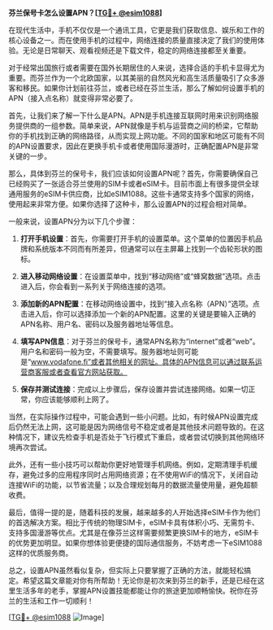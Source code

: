 **芬兰保号卡怎么设置APN？[[TG💪+ @esim1088](https://t.me/s/esim1088)]**

在现代生活中，手机不仅仅是一个通讯工具，它更是我们获取信息、娱乐和工作的核心设备之一。而在使用手机的过程中，网络连接的质量直接决定了我们的使用体验。无论是日常聊天、观看视频还是下载文件，稳定的网络连接都至关重要。

对于经常出国旅行或者需要在国外长期居住的人来说，选择合适的手机卡显得尤为重要。而芬兰作为一个北欧国家，以其美丽的自然风光和高生活质量吸引了众多游客和移民。如果你计划前往芬兰，或者已经在芬兰生活，那么了解如何设置手机的APN（接入点名称）就变得非常必要了。

首先，让我们来了解一下什么是APN。APN是手机连接互联网时用来识别网络服务提供商的一组参数。简单来说，APN就像是手机与运营商之间的桥梁，它帮助你的手机找到正确的网络路径，从而实现上网功能。不同的国家和地区可能有不同的APN设置要求，因此在更换手机卡或者使用国际漫游时，正确配置APN是非常关键的一步。

那么，具体到芬兰的保号卡，我们应该如何设置APN呢？首先，你需要确保自己已经购买了一张适合芬兰使用的SIM卡或者eSIM卡。目前市面上有很多提供全球通用服务的eSIM卡供应商，比如eSIM1088。这些卡通常支持多个国家的网络，使用起来非常方便。如果你选择了这种卡，那么设置APN的过程会相对简单。

一般来说，设置APN分为以下几个步骤：

1. **打开手机设置**：首先，你需要打开手机的设置菜单。这个菜单的位置因手机品牌和系统版本不同而有所差异，但通常可以在主屏幕上找到一个齿轮形状的图标。

2. **进入移动网络设置**：在设置菜单中，找到“移动网络”或“蜂窝数据”选项。点击进入后，你会看到一系列关于网络连接的选项。

3. **添加新的APN配置**：在移动网络设置中，找到“接入点名称（APN）”选项。点击进入后，你可以选择添加一个新的APN配置。这里的关键是要输入正确的APN名称、用户名、密码以及服务器地址等信息。

4. **填写APN信息**：对于芬兰的保号卡，通常APN名称为“internet”或者“web”。用户名和密码一般为空，不需要填写。服务器地址则可能是“www.vodafone.fi”或者其他相关的网址。具体的APN信息可以通过联系运营商客服或者查看官方网站获取。

5. **保存并测试连接**：完成以上步骤后，保存设置并尝试连接网络。如果一切正常，你应该能够顺利上网了。

当然，在实际操作过程中，可能会遇到一些小问题。比如，有时候APN设置完成后仍然无法上网，这可能是因为网络信号不稳定或者是其他技术问题导致的。在这种情况下，建议先检查手机是否处于飞行模式下重启，或者尝试切换到其他网络环境再次尝试。

此外，还有一些小技巧可以帮助你更好地管理手机网络。例如，定期清理手机缓存，避免过多的应用程序同时占用网络资源；在不使用WiFi的情况下，关闭自动连接WiFi的功能，以节省流量；以及合理规划每月的数据流量使用量，避免超额收费。

最后，值得一提的是，随着科技的发展，越来越多的人开始选择eSIM卡作为他们的首选解决方案。相比于传统的物理SIM卡，eSIM卡具有体积小巧、无需剪卡、支持多国漫游等优点。尤其是在像芬兰这样需要频繁更换SIM卡的地方，eSIM卡的优势更加明显。如果你想体验更便捷的国际通信服务，不妨考虑一下eSIM1088这样的优质服务商。

总之，设置APN虽然看似复杂，但实际上只要掌握了正确的方法，就能轻松搞定。希望这篇文章能对你有所帮助！无论你是初次来到芬兰的新手，还是已经在这里生活多年的老手，掌握APN设置技能都能让你的旅途更加顺畅愉快。祝你在芬兰的生活和工作一切顺利！

[[TG💪+ @esim1088](https://t.me/s/esim1088) ![Image](https://i.postimg.cc/4NQfJmqS/Snipaste-2025-05-13-00-14-12.png)]